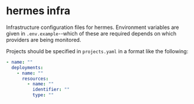 # hermes infra

Infrastructure configuration files for hermes. Environment variables are given in `.env.example`--which of these are required depends on which providers are being monitored.

Projects should be specified in `projects.yaml` in a format like the following:

```yaml
- name: ""
  deployments:
    - name: ""
      resources:
        - name: ""
          identifier: ""
          type: ""
```
